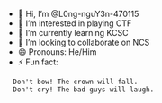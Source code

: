 - 👋 Hi, I’m @L0ng-nguY3n-470115
- 👀 I’m interested in playing CTF
- 🌱 I’m currently learning KCSC
- 💞️ I’m looking to collaborate on NCS
- 😄 Pronouns: He/Him
- ⚡ Fun fact:
```
  Don't bow! The crown will fall.
  Don't cry! The bad guys will laugh.
```

<!---
L0ng-nguY3n-470115/L0ng-nguY3n-470115 is a ✨ special ✨ repository because its `README.md` (this file) appears on your GitHub profile.
You can click the Preview link to take a look at your changes.
--->
